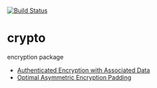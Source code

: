 [![Build Status](https://travis-ci.org/ssh-vault/crypto.svg?branch=master)](https://travis-ci.org/ssh-vault/crypto)

# crypto
encryption package

* [Authenticated Encryption with Associated Data](aead)
* [Optimal Asymmetric Encryption Padding](oaep)
